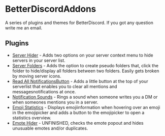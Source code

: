 # BetterDiscordAddons
A series of plugins and themes for BetterDiscord. If you got any question write me an email.

## Plugins
 - [Server Hider](https://github.com/mwittrien/BetterDiscordAddons/tree/master/Plugins/ServerHider) - Adds two options on your server context menu to hide servers in your server list.
 - [Server Folders](https://github.com/mwittrien/BetterDiscordAddons/tree/master/Plugins/ServerFolders) - Adds the option to create pseudo folders that, click the folder to hide/display all folders between two folders. Easily gets broken by moving server icons.
 - [Read All NotificationsButton](https://github.com/mwittrien/BetterDiscordAddons/blob/master/Plugins/ReadAllNotificationsButton) - Adds a little button at the top of your serverlist that enables you to clear all mentions and messagesnotifications at once.
 - [Notification Sounds](https://github.com/mwittrien/BetterDiscordAddons/tree/master/Plugins/NotificationSounds) - Rings a sound when someone writes you a DM or when someones mentions you in a server.
 - [Emoji Statistics](https://github.com/mwittrien/BetterDiscordAddons/tree/master/Plugins/EmojiStatistics) - Displays emojiinformation when hovering over an emoji in the emojipicker and adds a button to the emojipicker to open a statistics overview.
 - [Emote Hider](https://github.com/mwittrien/BetterDiscordAddons/tree/master/Plugins/EmoteHider) - UNFINISHED, checks the emote popout and hides unusuable emotes and/or duplicates.
